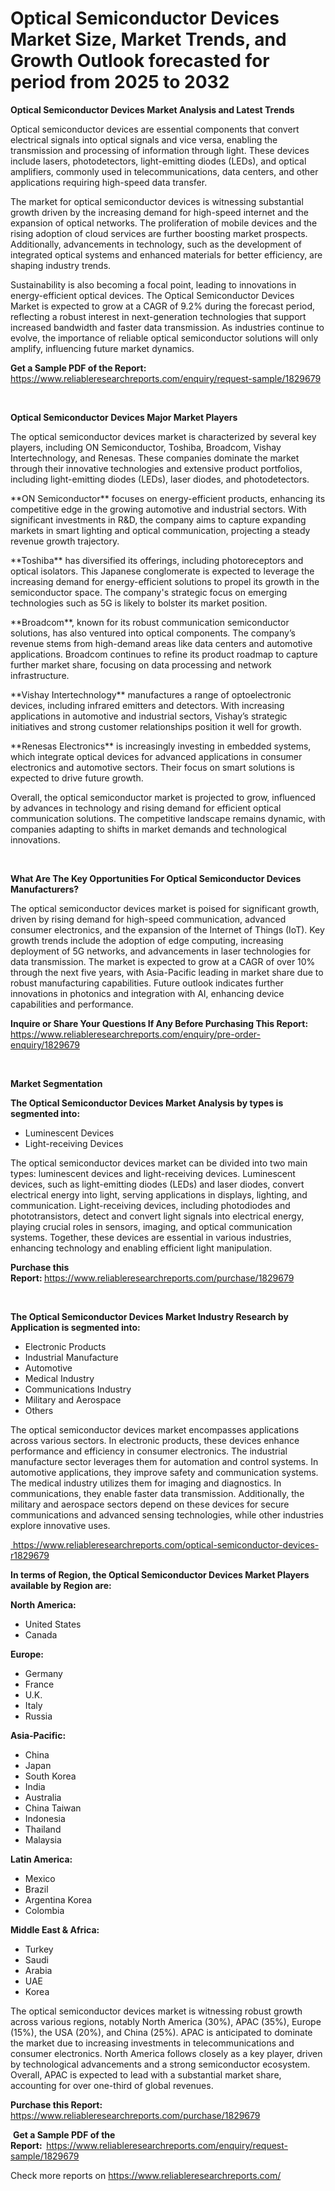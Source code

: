 <p><h1>Optical Semiconductor Devices Market Size, Market Trends, and Growth Outlook forecasted for period from 2025 to 2032</h1></p><p><strong>Optical Semiconductor Devices Market Analysis and Latest Trends</strong></p>
<p><p>Optical semiconductor devices are essential components that convert electrical signals into optical signals and vice versa, enabling the transmission and processing of information through light. These devices include lasers, photodetectors, light-emitting diodes (LEDs), and optical amplifiers, commonly used in telecommunications, data centers, and other applications requiring high-speed data transfer.</p><p>The market for optical semiconductor devices is witnessing substantial growth driven by the increasing demand for high-speed internet and the expansion of optical networks. The proliferation of mobile devices and the rising adoption of cloud services are further boosting market prospects. Additionally, advancements in technology, such as the development of integrated optical systems and enhanced materials for better efficiency, are shaping industry trends.</p><p>Sustainability is also becoming a focal point, leading to innovations in energy-efficient optical devices. The Optical Semiconductor Devices Market is expected to grow at a CAGR of 9.2% during the forecast period, reflecting a robust interest in next-generation technologies that support increased bandwidth and faster data transmission. As industries continue to evolve, the importance of reliable optical semiconductor solutions will only amplify, influencing future market dynamics.</p></p>
<p><strong>Get a Sample PDF of the Report:&nbsp;</strong> <a href="https://www.reliableresearchreports.com/enquiry/request-sample/1829679?utm_campaign=3053&utm_medium=2&utm_source=Github&utm_content=ia&utm_term=06042025&utm_id=optical-semiconductor-devices">https://www.reliableresearchreports.com/enquiry/request-sample/1829679</a></p>
<p>&nbsp;</p>
<p><strong>Optical Semiconductor Devices Major Market Players</strong></p>
<p><p>The optical semiconductor devices market is characterized by several key players, including ON Semiconductor, Toshiba, Broadcom, Vishay Intertechnology, and Renesas. These companies dominate the market through their innovative technologies and extensive product portfolios, including light-emitting diodes (LEDs), laser diodes, and photodetectors.</p><p>**ON Semiconductor** focuses on energy-efficient products, enhancing its competitive edge in the growing automotive and industrial sectors. With significant investments in R&D, the company aims to capture expanding markets in smart lighting and optical communication, projecting a steady revenue growth trajectory.</p><p>**Toshiba** has diversified its offerings, including photoreceptors and optical isolators. This Japanese conglomerate is expected to leverage the increasing demand for energy-efficient solutions to propel its growth in the semiconductor space. The company's strategic focus on emerging technologies such as 5G is likely to bolster its market position.</p><p>**Broadcom**, known for its robust communication semiconductor solutions, has also ventured into optical components. The company’s revenue stems from high-demand areas like data centers and automotive applications. Broadcom continues to refine its product roadmap to capture further market share, focusing on data processing and network infrastructure.</p><p>**Vishay Intertechnology** manufactures a range of optoelectronic devices, including infrared emitters and detectors. With increasing applications in automotive and industrial sectors, Vishay’s strategic initiatives and strong customer relationships position it well for growth.</p><p>**Renesas Electronics** is increasingly investing in embedded systems, which integrate optical devices for advanced applications in consumer electronics and automotive sectors. Their focus on smart solutions is expected to drive future growth.</p><p>Overall, the optical semiconductor market is projected to grow, influenced by advances in technology and rising demand for efficient optical communication solutions. The competitive landscape remains dynamic, with companies adapting to shifts in market demands and technological innovations.</p></p>
<p>&nbsp;</p>
<p><strong>What Are The Key Opportunities For Optical Semiconductor Devices Manufacturers?</strong></p>
<p><p>The optical semiconductor devices market is poised for significant growth, driven by rising demand for high-speed communication, advanced consumer electronics, and the expansion of the Internet of Things (IoT). Key growth trends include the adoption of edge computing, increasing deployment of 5G networks, and advancements in laser technologies for data transmission. The market is expected to grow at a CAGR of over 10% through the next five years, with Asia-Pacific leading in market share due to robust manufacturing capabilities. Future outlook indicates further innovations in photonics and integration with AI, enhancing device capabilities and performance.</p></p>
<p><strong>Inquire or Share Your Questions If Any Before Purchasing This Report:</strong> <a href="https://www.reliableresearchreports.com/enquiry/pre-order-enquiry/1829679?utm_campaign=3053&utm_medium=2&utm_source=Github&utm_content=ia&utm_term=06042025&utm_id=optical-semiconductor-devices">https://www.reliableresearchreports.com/enquiry/pre-order-enquiry/1829679</a></p>
<p>&nbsp;</p>
<p><strong>Market Segmentation</strong></p>
<p><strong>The Optical Semiconductor Devices Market Analysis by types is segmented into:</strong></p>
<p><ul><li>Luminescent Devices</li><li>Light-receiving Devices</li></ul></p>
<p><p>The optical semiconductor devices market can be divided into two main types: luminescent devices and light-receiving devices. Luminescent devices, such as light-emitting diodes (LEDs) and laser diodes, convert electrical energy into light, serving applications in displays, lighting, and communication. Light-receiving devices, including photodiodes and phototransistors, detect and convert light signals into electrical energy, playing crucial roles in sensors, imaging, and optical communication systems. Together, these devices are essential in various industries, enhancing technology and enabling efficient light manipulation.</p></p>
<p><strong>Purchase this Report:&nbsp;</strong><a href="https://www.reliableresearchreports.com/purchase/1829679?utm_campaign=3053&utm_medium=2&utm_source=Github&utm_content=ia&utm_term=06042025&utm_id=optical-semiconductor-devices">https://www.reliableresearchreports.com/purchase/1829679</a></p>
<p>&nbsp;</p>
<p><strong>The Optical Semiconductor Devices Market Industry Research by Application is segmented into:</strong></p>
<p><ul><li>Electronic Products</li><li>Industrial Manufacture</li><li>Automotive</li><li>Medical Industry</li><li>Communications Industry</li><li>Military and Aerospace</li><li>Others</li></ul></p>
<p><p>The optical semiconductor devices market encompasses applications across various sectors. In electronic products, these devices enhance performance and efficiency in consumer electronics. The industrial manufacture sector leverages them for automation and control systems. In automotive applications, they improve safety and communication systems. The medical industry utilizes them for imaging and diagnostics. In communications, they enable faster data transmission. Additionally, the military and aerospace sectors depend on these devices for secure communications and advanced sensing technologies, while other industries explore innovative uses.</p></p>
<p><a href="https://www.reliableresearchreports.com/optical-semiconductor-devices-r1829679?utm_campaign=3053&utm_medium=2&utm_source=Github&utm_content=ia&utm_term=06042025&utm_id=optical-semiconductor-devices">&nbsp;https://www.reliableresearchreports.com/optical-semiconductor-devices-r1829679</a></p>
<p><strong>In terms of Region, the Optical Semiconductor Devices Market Players available by Region are:</strong></p>
<p>
    <p> <strong> North America: </strong>
        <ul>
            <li>United States</li>
            <li>Canada</li>
        </ul>
        </p> 
    <p> <strong> Europe: </strong>
        <ul>
            <li>Germany</li>
            <li>France</li>
            <li>U.K.</li>
            <li>Italy</li>
            <li>Russia</li>
        </ul>
        </p> 
    <p> <strong> Asia-Pacific: </strong>
        <ul>
            <li>China</li>
            <li>Japan</li>
            <li>South Korea</li>
            <li>India</li>
            <li>Australia</li>
            <li>China Taiwan</li>
            <li>Indonesia</li>
            <li>Thailand</li>
            <li>Malaysia</li>
        </ul>
        </p> 
    <p> <strong> Latin America: </strong>
        <ul>
            <li>Mexico</li>
            <li>Brazil</li>
            <li>Argentina Korea</li>
            <li>Colombia</li>
        </ul>
        </p> 
    <p> <strong> Middle East & Africa: </strong>
        <ul>
            <li>Turkey</li>
            <li>Saudi</li>
            <li>Arabia</li>
            <li>UAE</li>
            <li>Korea</li>
        </ul>
    </p>
    </p>
<p><p>The optical semiconductor devices market is witnessing robust growth across various regions, notably North America (30%), APAC (35%), Europe (15%), the USA (20%), and China (25%). APAC is anticipated to dominate the market due to increasing investments in telecommunications and consumer electronics. North America follows closely as a key player, driven by technological advancements and a strong semiconductor ecosystem. Overall, APAC is expected to lead with a substantial market share, accounting for over one-third of global revenues.</p></p>
<p><strong>Purchase this Report: </strong><a href="https://www.reliableresearchreports.com/purchase/1829679?utm_campaign=3053&utm_medium=2&utm_source=Github&utm_content=ia&utm_term=06042025&utm_id=optical-semiconductor-devices">https://www.reliableresearchreports.com/purchase/1829679</a></p>
<p>&nbsp;<strong>Get a Sample PDF of the Report:&nbsp;&nbsp;</strong><a href="https://www.reliableresearchreports.com/enquiry/request-sample/1829679?utm_campaign=3053&utm_medium=2&utm_source=Github&utm_content=ia&utm_term=06042025&utm_id=optical-semiconductor-devices">https://www.reliableresearchreports.com/enquiry/request-sample/1829679</a></p>
<p><strong></strong></p>
<p>Check more reports on <a href="https://www.reliableresearchreports.com/?utm_campaign=3053&utm_medium=2&utm_source=Github&utm_content=ia&utm_term=06042025&utm_id=optical-semiconductor-devices">https://www.reliableresearchreports.com/</a></p>